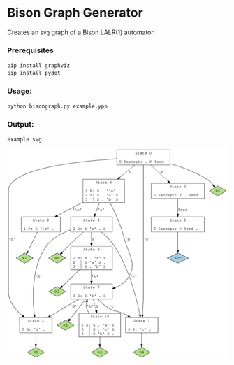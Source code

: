 # Bison Graph Generator

Creates an `svg` graph of a Bison LALR(1) automaton

### Prerequisites

```python
pip install graphviz
pip install pydot
```

### Usage:
```python
python bisongraph.py example.ypp
```

### Output:
```
example.svg
```

<img src="./graph/example.svg">
